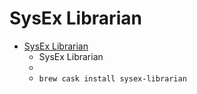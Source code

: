 # SysEx Librarian
- [SysEx Librarian](https://www.snoize.com/SysExLibrarian/)
  -  SysEx Librarian
  - 
  - `brew cask install sysex-librarian`
